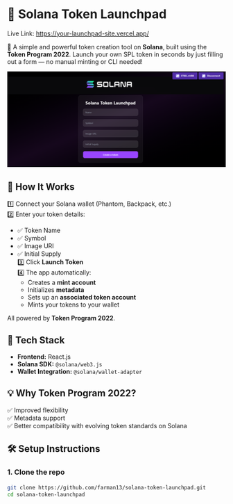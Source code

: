 # 🎯 Solana Token Launchpad

Live Link: https://your-launchpad-site.vercel.app/

🚀 A simple and powerful token creation tool on **Solana**, built using the **Token Program 2022**. Launch your own SPL token in seconds by just filling out a form — no manual minting or CLI needed!

![TokenLaunchpad Screenshot](./tokenlaunchpad.png)

## 🔹 How It Works

1️⃣ Connect your Solana wallet (Phantom, Backpack, etc.)  
2️⃣ Enter your token details:
- ✅ Token Name  
- ✅ Symbol  
- ✅ Image URI  
- ✅ Initial Supply  
3️⃣ Click **Launch Token**  
4️⃣ The app automatically:
   - Creates a **mint account**
   - Initializes **metadata**
   - Sets up an **associated token account**
   - Mints your tokens to your wallet

All powered by **Token Program 2022**.

## 🔹 Tech Stack

- **Frontend:** React.js  
- **Solana SDK:** `@solana/web3.js`  
- **Wallet Integration:** `@solana/wallet-adapter`  

## 💡 Why Token Program 2022?

✅ Improved flexibility  
✅ Metadata support  
✅ Better compatibility with evolving token standards on Solana  

## 🛠 Setup Instructions

### 1. Clone the repo

```bash
git clone https://github.com/farman13/solana-token-launchpad.git
cd solana-token-launchpad
